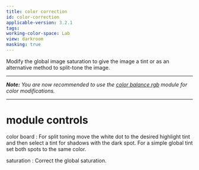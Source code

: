```yaml
---
title: color correction
id: color-correction
applicable-version: 3.2.1
tags: 
working-color-space: Lab 
view: darkroom
masking: true
---
```


Modify the global image saturation to give the image a tint or as an alternative method to split-tone the image.

---

_**Note:** You are now recommended to use the [color balance rgb](./color-balance-rgb.md) module for color modifications._

---

# module controls

color board
: For split toning move the white dot to the desired highlight tint and then select a tint for shadows with the dark spot. For a simple global tint set both spots to the same color.

saturation
: Correct the global saturation.
